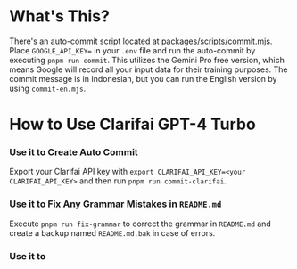 # What's This?

There's an auto-commit script located at [packages/scripts/commit.mjs](packages/scripts/commit.mjs). Place `GOOGLE_API_KEY=` in your `.env` file and run the auto-commit by executing `pnpm run commit`. This utilizes the Gemini Pro free version, which means Google will record all your input data for their training purposes. The commit message is in Indonesian, but you can run the English version by using `commit-en.mjs`.

# How to Use Clarifai GPT-4 Turbo

### Use it to Create Auto Commit

Export your Clarifai API key with `export CLARIFAI_API_KEY=<your CLARIFAI_API_KEY>` and then run `pnpm run commit-clarifai`.

### Use it to Fix Any Grammar Mistakes in `README.md`

Execute `pnpm run fix-grammar` to correct the grammar in `README.md` and create a backup named `README.md.bak` in case of errors.

### Use it to 
